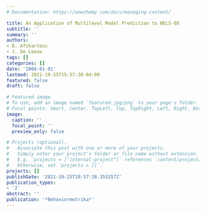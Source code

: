 ```yaml
---
# Documentation: https://wowchemy.com/docs/managing-content/

title: An Application of Multilevel Model Prediction to NELS-88
subtitle: ''
summary: ''
authors:
- D. Afshartous
- J. De Leeuw
tags: []
categories: []
date: '2004-01-01'
lastmod: 2021-10-25T15:57:38-04:00
featured: false
draft: false

# Featured image
# To use, add an image named `featured.jpg/png` to your page's folder.
# Focal points: Smart, Center, TopLeft, Top, TopRight, Left, Right, BottomLeft, Bottom, BottomRight.
image:
  caption: ''
  focal_point: ''
  preview_only: false

# Projects (optional).
#   Associate this post with one or more of your projects.
#   Simply enter your project's folder or file name without extension.
#   E.g. `projects = ["internal-project"]` references `content/project/deep-learning/index.md`.
#   Otherwise, set `projects = []`.
projects: []
publishDate: '2021-10-25T19:57:38.355257Z'
publication_types:
- '2'
abstract: ''
publication: '*Behaviormetrika*'
---
```

